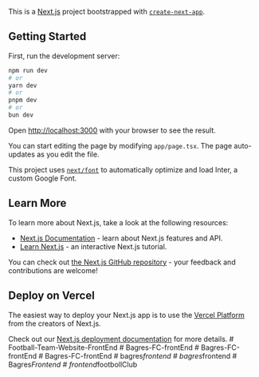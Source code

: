 This is a [Next.js](https://nextjs.org/) project bootstrapped with [`create-next-app`](https://github.com/vercel/next.js/tree/canary/packages/create-next-app).

## Getting Started

First, run the development server:

```bash
npm run dev
# or
yarn dev
# or
pnpm dev
# or
bun dev
```

Open [http://localhost:3000](http://localhost:3000) with your browser to see the result.

You can start editing the page by modifying `app/page.tsx`. The page auto-updates as you edit the file.

This project uses [`next/font`](https://nextjs.org/docs/basic-features/font-optimization) to automatically optimize and load Inter, a custom Google Font.

## Learn More

To learn more about Next.js, take a look at the following resources:

- [Next.js Documentation](https://nextjs.org/docs) - learn about Next.js features and API.
- [Learn Next.js](https://nextjs.org/learn) - an interactive Next.js tutorial.

You can check out [the Next.js GitHub repository](https://github.com/vercel/next.js/) - your feedback and contributions are welcome!

## Deploy on Vercel

The easiest way to deploy your Next.js app is to use the [Vercel Platform](https://vercel.com/new?utm_medium=default-template&filter=next.js&utm_source=create-next-app&utm_campaign=create-next-app-readme) from the creators of Next.js.

Check out our [Next.js deployment documentation](https://nextjs.org/docs/deployment) for more details.
#   F o o t b a l l - T e a m - W e b s i t e - F r o n t E n d  
 #   B a g r e s - F C - f r o n t E n d  
 #   B a g r e s - F C - f r o n t E n d  
 #   B a g r e s - F C - f r o n t E n d  
 #   b a g r e s _ f r o n t e n d  
 #   b a g r e s _ f r o n t e n d  
 #   B a g r e s _ F r o n t e n d  
 #   f r o n t e n d _ f o o t b o l l C l u b  
 
